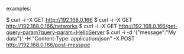 examples:

$ curl -i -X GET http://192.168.0.166
$ curl -i -X GET http://192.168.0.166/networks
$ curl -i -X GET http://192.168.0.166/get-query-param?query-param=HelloServer
$ curl -i -d '{"message":"My data"}'  -H "Content-Type: application/json"  -X POST http://192.168.0.166/post-message


